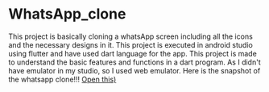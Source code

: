 # WhatsApp_clone
This project is basically cloning a whatsApp screen including all the icons and the necessary designs in it.
This project is executed in android studio using flutter and have used dart language for the app.
This project is made to understand the basic features and functions in a dart program.
As I didn't have emulator in my studio, so I used web emulator.
Here is the snapshot of the whatsapp clone!!!
[Open this)](https://user-images.githubusercontent.com/65535038/132218246-97c216a4-50a6-4233-8375-83e876a62968.png)
